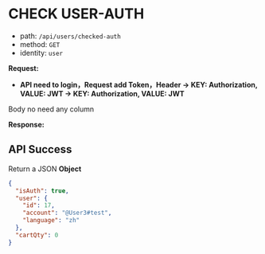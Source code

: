 # CHECK USER-AUTH

- path: `/api/users/checked-auth`
- method: `GET`
- identity: `user`

**Request:**

- **API need to login，Request add Token，Header -> KEY: Authorization, VALUE: JWT -> KEY: Authorization, VALUE: JWT**

Body no need any column

**Response:**

## API Success

Return a JSON **Object**

```json
{
  "isAuth": true,
  "user": {
    "id": 17,
    "account": "@User3#test",
    "language": "zh"
  },
  "cartQty": 0
}
```
